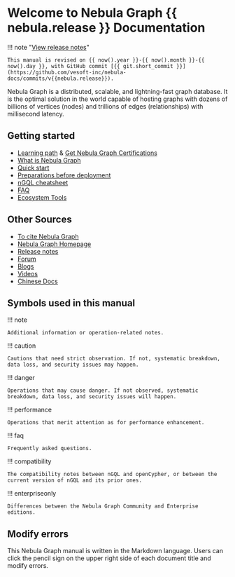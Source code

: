 # Welcome to Nebula Graph {{ nebula.release }} Documentation

!!! note "[View release notes](20.appendix/release-note.md)"

    This manual is revised on {{ now().year }}-{{ now().month }}-{{ now().day }}, with GitHub commit [{{ git.short_commit }}](https://github.com/vesoft-inc/nebula-docs/commits/v{{nebula.release}}).

Nebula Graph is a distributed, scalable, and lightning-fast graph database. It is the optimal solution in the world capable of hosting graphs with dozens of billions of vertices (nodes) and trillions of edges (relationships) with millisecond latency.

## Getting started

* [Learning path](20.appendix/learning-path.md) & [Get Nebula Graph Certifications](https://academic.nebula-graph.io/?lang=EN_US)
* [What is Nebula Graph](1.introduction/1.what-is-nebula-graph.md)
* [Quick start](2.quick-start/1.quick-start-workflow.md)
* [Preparations before deployment](4.deployment-and-installation/1.resource-preparations.md)
* [nGQL cheatsheet](2.quick-start/6.cheatsheet-for-ngql.md)
* [FAQ](20.appendix/0.FAQ.md)
* [Ecosystem Tools](20.appendix/6.eco-tool-version.md)
  
## Other Sources

- [To cite Nebula Graph](https://arxiv.org/abs/2206.07278)
- [Nebula Graph Homepage](https://nebula-graph.io/)
- [Release notes](20.appendix/release-note.md)
- [Forum](https://discuss.nebula-graph.io/)
- [Blogs](https://nebula-graph.io/posts/)
- [Videos](https://www.youtube.com/channel/UC73V8q795eSEMxDX4Pvdwmw)
- [Chinese Docs](https://docs.nebula-graph.com.cn/)

## Symbols used in this manual

<!-- 
This manual has over 40 cautions.
This manual has over 30 dangers.
This manual has over 80 compatibilities and corresponding tips.
-->

!!! note

    Additional information or operation-related notes.

!!! caution

    Cautions that need strict observation. If not, systematic breakdown, data loss, and security issues may happen.

!!! danger

    Operations that may cause danger. If not observed, systematic breakdown, data loss, and security issues will happen.

!!! performance

    Operations that merit attention as for performance enhancement.

!!! faq

    Frequently asked questions.

!!! compatibility

    The compatibility notes between nGQL and openCypher, or between the current version of nGQL and its prior ones. 

!!! enterpriseonly

    Differences between the Nebula Graph Community and Enterprise editions.

## Modify errors
 
This Nebula Graph manual is written in the Markdown language. Users can click the pencil sign on the upper right side of each document title and modify errors.
